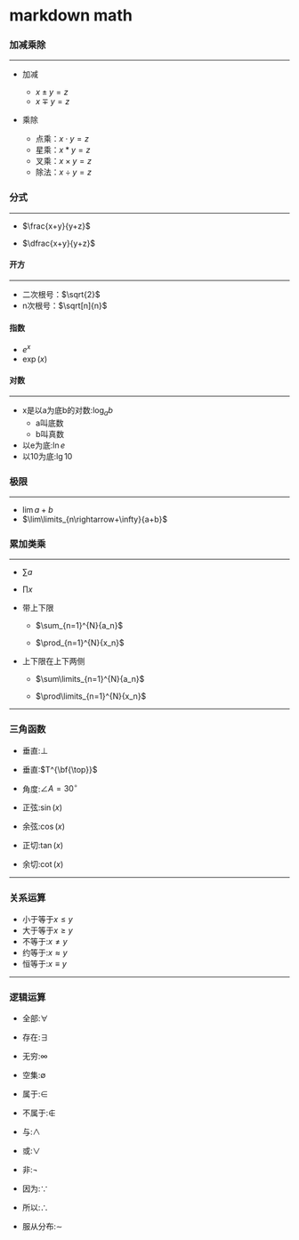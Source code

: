 # markdown math


### 加减乘除
---
- 加减
    - $x \pm y=z$
    - $x \mp y=z$

- 乘除
    - 点乘：$x \cdot y=z$
    - 星乘：$x \ast y=z$
    - 叉乘：$x \times y=z$
    - 除法：$x \div y=z$

### 分式
---
- $\frac{x+y}{y+z}$

- $\dfrac{x+y}{y+z}$

#### 开方
---
- 二次根号：$\sqrt{2}$
- n次根号：$\sqrt[n]{n}$

#### 指数
- $e^x$
- $\exp{\left( x \right)}$


#### 对数
---

- x是以a为底b的对数:$\log_{a}{b}$
    - a叫底数
    - b叫真数
- 以e为底:$\ln{e}$
- 以10为底:$\lg{10}$


### 极限 
---
- $\lim{a+b}$
- $\lim\limits_{n\rightarrow+\infty}{a+b}$

### 累加类乘
---
- $\sum{a}$
- $\prod{x}$

- 带上下限

   - $\sum_{n=1}^{N}{a_n}$

   - $\prod_{n=1}^{N}{x_n}$


- 上下限在上下两侧

   - $\sum\limits_{n=1}^{N}{a_n}$

   - $\prod\limits_{n=1}^{N}{x_n}$


---
### 三角函数
- 垂直:$\bot$
- 垂直:$T^{\bf{\top}}$

- 角度:$\angle A = 30^\circ$

- 正弦:$\sin(x)$
- 余弦:$\cos(x)$
- 正切:$\tan(x)$
- 余切:$\cot(x)$

---
### 关系运算
- 小于等于$x \leq y$
- 大于等于$x \geq y$
- 不等于:$x \neq y$
- 约等于:$x \approx y$
- 恒等于:$x \equiv y$

---
### 逻辑运算

- 全部:$\forall$
- 存在:$\exists$

- 无穷:$\infty$
- 空集:$\emptyset$

- 属于:$\in$
- 不属于:$\notin$

- 与:$\land$
- 或:$\lor$
- 非:$\lnot$


- 因为:$\because$
- 所以:$\therefore$

- 服从分布:$\sim$


